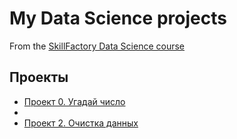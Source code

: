 # My Data Science projects
From the [SkillFactory Data Science course](https://skillfactory.ru/data-scientist-pro-mgu)

## Проекты

* [Проект 0. Угадай число](https://github.com/feelingcxld/SkillFactory/tree/main/Project_0)
* 
* [Проект 2. Очистка данных](https://github.com/feelingcxld/SkillFactory/tree/main/DataCleaningProject)